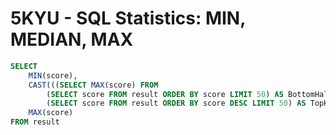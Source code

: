 # **5KYU** - SQL Statistics: MIN, MEDIAN, MAX
```sql
SELECT
    MIN(score),
    CAST(((SELECT MAX(score) FROM
        (SELECT score FROM result ORDER BY score LIMIT 50) AS BottomHalf) + (SELECT MIN(score) FROM
        (SELECT score FROM result ORDER BY score DESC LIMIT 50) AS TopHalf)) AS FLOAT)/2 AS median, 
    MAX(score)
FROM result
```